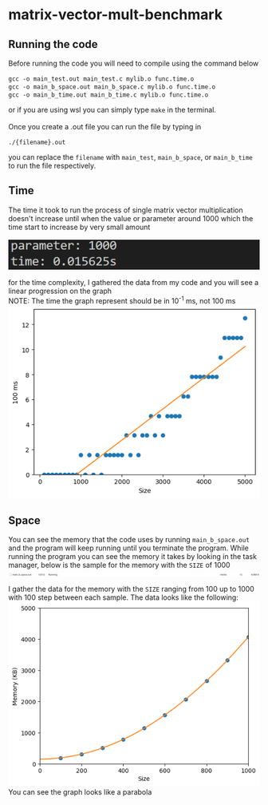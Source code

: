# matrix-vector-mult-benchmark
## Running the code
Before running the code you will need to compile using the command below
```
gcc -o main_test.out main_test.c mylib.o func.time.o
gcc -o main_b_space.out main_b_space.c mylib.o func.time.o
gcc -o main_b_time.out main_b_time.c mylib.o func.time.o
```
or if you are using wsl you can simply type `make` in the terminal.\
\
Once you create a .out file you can run the file by typing in
```
./{filename}.out

```
you can replace the `filename` with `main_test`, `main_b_space`, or `main_b_time` to run the file respectively.
## Time
The time it took to run the process of single matrix vector multiplication doesn't increase until when the value or parameter around 1000 which the time start to increase by very small amount\
\
![img](image/time-1.png)

for the time complexity, I gathered the data from my code and  you will see a linear progression on the graph\
NOTE: The time the graph represent should be in 10<sup>-1</sup> ms, not 100 ms\
![img](image/time_data.png)
## Space
You can see the memory that the code uses by running `main_b_space.out` and the program will keep running until you terminate the program. While running the program you can see the memory it takes by looking in the task manager, below is the sample for the memory with the `SIZE` of 1000
![img](image/space-1.png)

I gather the data for the memory with the `SIZE` ranging from 100 up to 1000 with 100 step between each sample. The data looks like the following:
![img](image/memory_data.png)
You can see the graph looks like a parabola